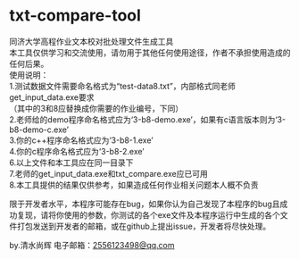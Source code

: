# txt-compare-tool
同济大学高程作业文本校对批处理文件生成工具  
本工具仅供学习和交流使用，请勿用于其他任何使用途径，作者不承担使用造成的任何后果。  
使用说明：  
   1.测试数据文件需要命名格式为“test-data8.txt”，内部格式同老师get_input_data.exe要求  
     （其中的3和8应替换成你需要的作业编号，下同）  
   2.老师给的demo程序命名格式应为‘3-b8-demo.exe’，如果有c语言版本则为‘3-b8-demo-c.exe’  
   3.你的c++程序命名格式应为‘3-b8-1.exe’  
   4.你的c程序命名格式应为‘3-b8-2.exe’  
   6.以上文件和本工具应在同一目录下  
   7.老师的get_input_data.exe和txt_compare.exe应已可用  
   8.本工具提供的结果仅供参考，如果造成任何作业相关问题本人概不负责  
     
限于开发者水平，本程序可能存在bug，如果你认为自己发现了本程序的bug且成功复现，请将你使用的参数，你测试的各个exe文件及本程序运行中生成的各个文件打包发送到开发者的邮箱，或在github上提出issue，开发者将尽快处理。

by.清水尚辉
电子邮箱：2556123498@qq.com
